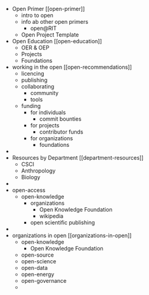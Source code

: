 - Open Primer [[open-primer]]
	- intro to open
	- info ab other open primers
		- open@RIT
	- Open Project Template
- Open Education [[open-education]]
	- OER & OEP
	- Projects
	- Foundations
- working in the open [[open-recommendations]]
	- licencing
	- publishing
	- collaborating
		- community
		- tools
	- funding
		- for individuals
			- commit bounties
		- for projects
			- contributor funds
		- for organizations
			- foundations
-
- Resources by Department [[department-resources]]
	- CSCI
	- Anthropology
	- Biology
-
- open-access
	- open-knowledge
		- organizations
			- Open Knowledge Foundation
			- wikipedia
		- open scientific publishing
-
- organizations in open [[organizations-in-open]]
	- open-knowledge
		- Open Knowledge Foundation
	- open-source
	- open-science
	- open-data
	- open-energy
	- open-governance
	-